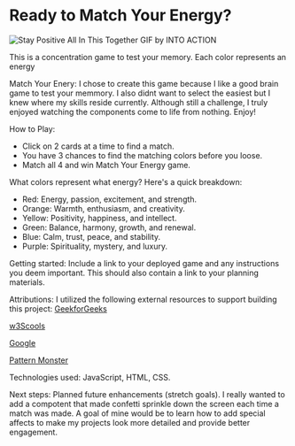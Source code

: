 # Ready to Match Your Energy?

![Stay Positive All In This Together GIF by INTO ACTION](https://github.com/user-attachments/assets/1e63096c-e980-4c5a-9874-039de46b10ea)

This is a concentration game to test your memory. Each color represents an energy


Match Your Enery: I chose to create this game because I like a good brain game to test your memmory. I also didnt want to select the easiest but I knew where my skills reside currently. Although still a challenge, I truly enjoyed watching the components come to life from nothing. Enjoy! 

How to Play:
+ Click on 2 cards at a time to find a match.
+ You have 3 chances to find the matching colors before you loose.
+ Match all 4 and win Match Your Energy game.

What colors represent what energy?
Here's a quick breakdown:
+ Red: Energy, passion, excitement, and strength.
+ Orange: Warmth, enthusiasm, and creativity.
+ Yellow: Positivity, happiness, and intellect.
+ Green: Balance, harmony, growth, and renewal.
+ Blue: Calm, trust, peace, and stability.
+ Purple: Spirituality, mystery, and luxury.

Getting started: Include a link to your deployed game and any instructions you deem important. This should also contain a link to your planning materials.

Attributions: I utilized the following external resources to support building this project:
[GeekforGeeks](https://www.geeksforgeeks.org/shuffle-a-given-array-using-fisher-yates-shuffle-algorithm/)

[w3Scools](https://www.w3schools.com/howto/howto_css_flip_card.asp)

[Google](https//:www.google.com)

[Pattern Monster](https://pattern.monster/waves-3)

Technologies used: JavaScript, HTML, CSS.

Next steps: Planned future enhancements (stretch goals). I really wanted to add a compotent that made confetti sprinkle down the screen each time a match was made. A goal of mine would be to learn how to add special affects to make my projects look more detailed and provide better engagement.
